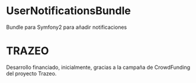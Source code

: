 UserNotificationsBundle
========================

Bundle para Symfony2 para añadir notificaciones

TRAZEO
======
Desarrollo financiado, inicialmente, gracias a la campaña de CrowdFunding del proyecto Trazeo.
